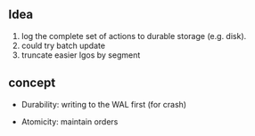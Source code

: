 
## Idea

1) log the complete set of actions to durable storage (e.g. disk).
2) could try batch update
3) truncate easier lgos by segment


## concept
- Durability: writing to the WAL first (for crash)

- Atomicity: maintain orders
